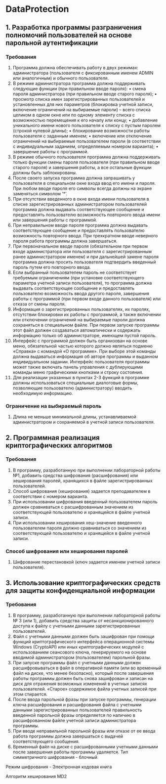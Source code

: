 # DataProtection

## 1. Разработка программы  разграничения полномочий пользователей на основе парольной аутентификации
### Требования
1.	Программа должна обеспечивать работу в двух режимах: администратора (пользователя с фиксированным именем ADMIN или аналогичным) и обычного пользователя.
2.	В режиме администратора программа должна поддерживать следующие функции (при правильном вводе пароля):
•	смена пароля администратора (при правильном вводе старого пароля);
•	просмотр списка имен зарегистрированных пользователей и установленных для них параметров (блокировка учетной записи, включение ограничений на выбираемые пароли) – всего списка целиком в одном окне или по одному элементу списка с возможностью перемещения к его началу или концу;
•	добавление уникального имени нового пользователя к списку с пустым паролем (строкой нулевой длины);
•	блокирование возможности работы пользователя с заданным именем;
•	включение или отключение ограничений на выбираемые пользователем пароли (в соответствии с индивидуальным заданием, определяемым номером варианта);
•	завершение работы с программой.
3.	В режиме обычного пользователя программа должна поддерживать только функции смены пароля пользователя (при правильном вводе старого пароля) и завершения работы, а все остальные функции должны быть заблокированы.
4.	После своего запуска программа должна запрашивать у пользователя в специальном окне входа ввод его имени и пароля. При любом вводе пароля его символы всегда должны на экране заменяться символом ‘*’.
5.	При отсутствии введенного в окне входа имени пользователя в списке зарегистрированных администратором пользователей программа должна выдавать соответствующее сообщение и предоставлять пользователю возможность повторного ввода имени или завершения работы с программой.
6.	При неправильном вводе пароля программа должна выдавать соответствующее сообщение и предоставлять пользователю возможность повторного ввода. При трехкратном вводе неверного пароля работа программы должна завершаться.
7.	При первоначальном вводе пароля (обязательном при первом входе администратора или пользователя с зарегистрированным ранее администратором именем) и при дальнейшей замене пароля программа должна просить пользователя подтвердить введенный пароль путем его повторного ввода.
8.	Если выбранный пользователем пароль не соответствует требуемым ограничениям (при установке соответствующего параметра учетной записи пользователя), то программа должна выдавать соответствующее сообщение и предоставлять пользователю возможность ввода другого пароля, завершения работы с программой (при первом входе данного пользователя) или отказа от смены пароля.
9.	Информация о зарегистрированных пользователях, их паролях, отсутствии блокировки их работы с программой, а также включении или отключении ограничений на выбираемые пароли должна сохраняться в специальном файле. При первом запуске программы этот файл должен создаваться автоматически и содержать информацию только об администраторе, имеющем пустой пароль.
10.	Интерфейс с программой должен быть организован на основе меню, обязательной частью которого должно являться подменю «Справка» с командой «О программе». При выборе этой команды должна выдаваться информация об авторе программы и выданном индивидуальном задании. Интерфейс пользователя программы может также включать панель управления с дублирующими команды меню графическими кнопками и строку состояния.
11.	Для реализации указанных в пунктах 2-3 функций в программе должны использоваться специальные диалоговые формы, позволяющие пользователю (администратору) вводить необходимую информацию.
### Ограничение на выбираемый пароль
1.	Длина не меньше минимальной длины, устанавливаемой администратором и сохраняемой в учетной записи пользователя.

## 2. Программная реализация криптографических алгоритмов
### Требования 
1.	В программу,   разработанную при выполнении лабораторной работы №1,   добавить средства шифрования (расшифрования) или хеширования паролей,   хранящихся в файле зарегистрированных пользователей.
2.	Способ шифрования (хеширования) задается преподавателем в соответствии с номером варианта. 
3.	При использовании шифрования введенный пользователем пароль должен сравниваться с расшифрованным значением из соответствующей пользователю и хранящейся в файле учетной записи. 
4.	При использовании хеширования хеш-значение введенного пользователем  пароля должно сравниваться со значением из соответствующей пользователю и хранящейся в файле учетной записи.
### Cпособ шифрования или хеширования паролей
1.	Шифрование перестановкой (ключ задается именем учетной записи пользователя).

## 3. Использование криптографических средств для защиты конфиденциальной информации
### Требования
1.	В программу, разработанную при выполнении лабораторной работы № 3 (или 1), добавить средства защиты от несанкционированного доступа к файлу с учетными данными зарегистрированных пользователей.
2.	Файл с учетными данными должен быть зашифрован при помощи функций криптографического интерфейса операционной системы Windows (CryptoAPI) или иных криптографических модулей с использованием сеансового ключа, генерируемого на основе вводимой администратором (пользователем) парольной фразы.
3.	При запуске программы файл с учетными данными должен расшифровываться в файл в оперативной памяти (или во временный файл на диске, что менее безопасно), который после завершения работы программы должен быть снова зашифрован и записан на диск для отражения возможных изменений в учетных записях пользователей. «Старое» содержимое файла учетных записей при этом стирается.
4.	После ввода парольной фразы при запуске программы, генерации ключа расшифрования и расшифрования файла с учетными данными зарегистрированных пользователей правильность введенной парольной фразы определяется по наличию в расшифрованном файле учетной записи администратора программы.
5.	При вводе неправильной парольной фразы или отказе от ее ввода работа программы должна завершаться с выдачей соответствующего сообщения.
6.	Временный файл на диске с расшифрованными учетными данными после завершения работы программы удаляется.
Тип симметричного шифрования - блочный

Режим шифрования - Электронная кодовая книга 

Алгоритм хеширования MD2




